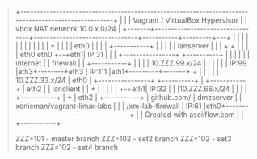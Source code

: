 >
>+----------------------------------------------------------------------------------------------------+
>|                                                                                                    |
>|                                   Vagrant / VirtualBox Hypervisor                                  |
>| vbox NAT network 10.0.x.0/24                                                                       |
>+-------+---------------------------------+--------------------------------+-----------+---------+---+
>        |                                 |                                |           |         |
>        |                                 |                                |           |         |
>        |                                 |                                +           |         |
>        |                                 |                               eth0         |         |
>        |                                 |                            +-----------+   |         |
>        |                                 |                            | lanserver |   |         |
>        +                                 +                            |           |   |         |
>       eth0                              eth0                  +--+eth1|  IP:31    |   |         |
>+----------------+                   +----------+              |       |           |   |         |
>|    internet    |                   | firewall |              |       +-----------+   |         |
>|                |   10.ZZZ.99.x/24  |          |              |                       |         |
>|     IP:99      |eth3+--------+eth3 |  IP:111  |eth1+---------+-------+               +         |
>|                |                   |          |      10.ZZZ.33.x/24  |              eth0       |
>+----------------+                   +----------+                      |      +-----------+      |
>                                         eth2                          |      | lanclient |      |
>                                          +                            |      |           |      |
>                                          |                            +-+eth1|  IP:32    |      |
>                                          |10.ZZZ.66.x/24                     |           |      |
>                                          |                                   +-----------+      |
>                                          +                                                      |
>                                         eth2                                                    |
>                                     +-----------+                                               |
> github.com/                         | dmzserver |                                               |
>   xonicman/vagrant-linux-labs       |           |                                               |
>   /xm-lab-firewall                  |   IP:61   |eth0+------------------------------------------+
>                                     |           |
> Created with asciiflow.com          |           |
>                                     +-----------+
>
>ZZZ=101 - master branch
>ZZZ=102 - set2 branch
>ZZZ=102 - set3 branch
>ZZZ=102 - set4 branch
